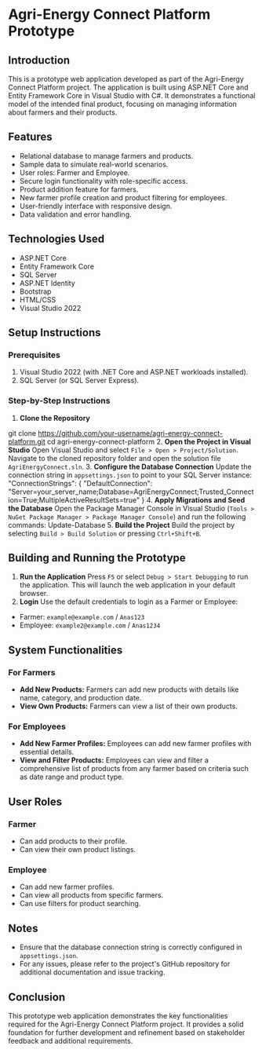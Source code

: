 # Agri-Energy Connect Platform Prototype

## Introduction

This is a prototype web application developed as part of the Agri-Energy Connect Platform project. The application is built using ASP.NET Core and Entity Framework Core in Visual Studio with C#. It demonstrates a functional model of the intended final product, focusing on managing information about farmers and their products.

## Features

- Relational database to manage farmers and products.
- Sample data to simulate real-world scenarios.
- User roles: Farmer and Employee.
- Secure login functionality with role-specific access.
- Product addition feature for farmers.
- New farmer profile creation and product filtering for employees.
- User-friendly interface with responsive design.
- Data validation and error handling.

## Technologies Used

- ASP.NET Core
- Entity Framework Core
- SQL Server
- ASP.NET Identity
- Bootstrap
- HTML/CSS
- Visual Studio 2022

## Setup Instructions

### Prerequisites

1. Visual Studio 2022 (with .NET Core and ASP.NET workloads installed).
2. SQL Server (or SQL Server Express).

### Step-by-Step Instructions

1. **Clone the Repository**

git clone https://github.com/your-username/agri-energy-connect-platform.git
cd agri-energy-connect-platform 
2. **Open the Project in Visual Studio** 
Open Visual Studio and select `File > Open > Project/Solution`. Navigate to the cloned repository folder and open the solution file `AgriEnergyConnect.sln`. 
3. **Configure the Database Connection** 
Update the connection string in `appsettings.json` to point to your SQL Server instance: 
"ConnectionStrings": {
 "DefaultConnection": "Server=your_server_name;Database=AgriEnergyConnect;Trusted_Connection=True;MultipleActiveResultSets=true"
} 
4. **Apply Migrations and Seed the Database** 
Open the Package Manager Console in Visual Studio (`Tools > NuGet Package Manager > Package Manager Console`) and run the following commands: 
Update-Database 
5. **Build the Project** 
Build the project by selecting `Build > Build Solution` or pressing `Ctrl+Shift+B`. 
## Building and Running the Prototype 
1. **Run the Application** 
Press `F5` or select `Debug > Start Debugging` to run the application. This will launch the web application in your default browser. 
2. **Login** 
Use the default credentials to login as a Farmer or Employee: 
- Farmer: `example@example.com` / `Anas123`
- Employee: `example2@example.com` / `Anas1234` 
## System Functionalities 
### For Farmers 
- **Add New Products:** Farmers can add new products with details like name, category, and production date.
- **View Own Products:** Farmers can view a list of their own products. 
### For Employees 
- **Add New Farmer Profiles:** Employees can add new farmer profiles with essential details.
- **View and Filter Products:** Employees can view and filter a comprehensive list of products from any farmer based on criteria such as date range and product type. 
## User Roles 
### Farmer 
- Can add products to their profile.
- Can view their own product listings. 
### Employee 
- Can add new farmer profiles.
- Can view all products from specific farmers.
- Can use filters for product searching. 
## Notes 
- Ensure that the database connection string is correctly configured in `appsettings.json`.
- For any issues, please refer to the project's GitHub repository for additional documentation and issue tracking. 
## Conclusion 
This prototype web application demonstrates the key functionalities required for the Agri-Energy Connect Platform project. It provides a solid foundation for further development and refinement based on stakeholder feedback and additional requirements.
